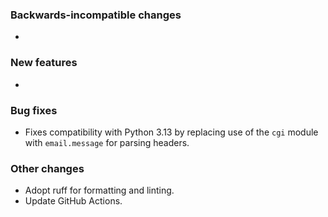 <!-- Delete the sections that don't apply -->

### Backwards-incompatible changes

-

### New features

-

### Bug fixes

- Fixes compatibility with Python 3.13 by replacing use of the `cgi` module with `email.message` for parsing headers.

### Other changes

- Adopt ruff for formatting and linting.
- Update GitHub Actions.
